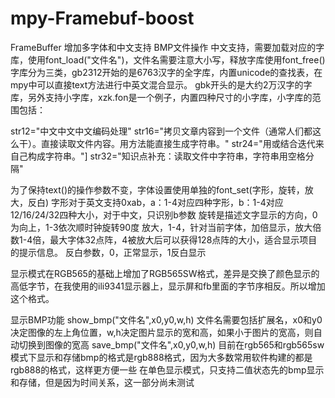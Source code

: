 # mpy-Framebuf-boost
FrameBuffer 增加多字体和中文支持 BMP文件操作
中文支持，需要加载对应的字库，使用font_load("文件名")，文件名需要注意大小写，释放字库使用font_free()
字库分为三类，gb2312开始的是6763汉字的全字库，内置unicode的查找表，在mpy中可以直接text方法进行中英文混合显示。
gbk开头的是大约2万汉字的字库，另外支持小字库，xzk.fon是一个例子，内置四种尺寸的小字库，小字库的范围包括：

str12="中文中文中文编码处理"
str16="拷贝文章内容到一个文件（通常人们都这么干）。直接读取文件内容。用方法能直接生成字符串。"
str24="用或结合迭代来自己构成字符串。"]
str32="知识点补充：读取文件中字符串，字符串用空格分隔"

为了保持text()的操作参数不变，字体设置使用单独的font_set(字形，旋转，放大，反白)
字形对于英文支持0xab，a：1-4对应四种字形，b：1-4对应12/16/24/32四种大小，对于中文，只识别b参数
旋转是描述文字显示的方向，0为向上，1-3依次顺时钟旋转90度
放大，1-4，针对当前字体，加倍显示，放大倍数1-4倍，最大字体32点阵，4被放大后可以获得128点阵的大小，适合显示项目的提示信息。
反白参数，0，正常显示，1反白显示

显示模式在RGB565的基础上增加了RGB565SW格式，差异是交换了颜色显示的高低字节，在我使用的ili9341显示器上，显示屏和fb里面的字节序相反。所以增加这个格式。

显示BMP功能
show_bmp("文件名",x0,y0,w,h)
文件名需要包括扩展名，x0和y0决定图像的左上角位置，w,h决定图片显示的宽和高，如果小于图片的宽高，则自动切换到图像的宽高
save_bmp("文件名",x0,y0,w,h)
目前在rgb565和rgb565sw模式下显示和存储bmp的格式是rgb888格式，因为大多数常用软件构建的都是rgb888的格式，这样更方便一些
在单色显示模式，只支持二值状态先的bmp显示和存储，但是因为时间关系，这一部分尚未测试
